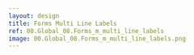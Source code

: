 ```yaml
---
layout: design
title: Forms Multi Line Labels
ref: 00.Global_08.Forms_m_multi_line_labels
image: 00.Global_08.Forms_m_multi_line_labels.png
---
```

